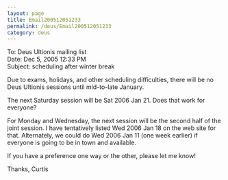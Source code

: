 ```yaml
---
layout: page
title: Email200512051233
permalink: /deus/Email200512051233
category: deus
---
```

To: Deus Ultionis mailing list
<br>Date: Dec 5, 2005 12:33 PM
<br>Subject: scheduling after winter break

Due to exams, holidays, and other scheduling difficulties, there will be no Deus Ultionis sessions until mid-to-late January.

The next Saturday session will be Sat 2006 Jan 21. Does that work for everyone?

For Monday and Wednesday, the next session will be the second half of the joint session. I have tentatively listed Wed 2006 Jan 18 on the web site for that. Alternately, we could do Wed 2006 Jan 11 (one week earlier) if everyone is going to be in town and available.

If you have a preference one way or the other, please let me know!

Thanks,
Curtis
